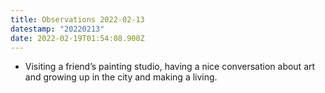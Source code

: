 ```yaml
---
title: Observations 2022-02-13
datestamp: "20220213"
date: 2022-02-19T01:54:08.900Z
---
```

- Visiting a friend’s painting studio, having a nice conversation about art and growing up in the city and making a living.